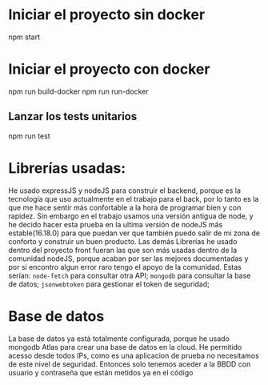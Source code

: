 # Iniciar el proyecto sin docker
npm start

# Iniciar el proyecto con docker
npm run build-docker
npm run run-docker

## Lanzar los tests unitarios
npm run test


# Librerías usadas:
He usado expressJS y nodeJS para construir el backend, porque es la tecnología que uso actualmente en el trabajo para el back, por lo tanto es la que me hace sentir más confortable a la hora de programar bien y con rapidez. 
Sin embargo en el trabajo usamos una versión antigua de node, y he decido hacer esta prueba en la ultima versión de nodeJS más estable(16.18.0) para que puedan ver que también puedo salir de mi zona de conforto y construir un buen producto.
Las demás Librerías he usado dentro del proyecto front fueran las que son más usadas dentro de la comunidad nodeJS, porque acaban por ser las mejores documentadas y por si encontro algun error raro tengo el apoyo de la comunidad.
Estas serían:
    `node-fetch` para consultar otra API;
    `mongodb` para consultar la base de datos;
    `jsonwebtoken` para gestionar el token de seguridad;

# Base de datos 
La base de datos ya está totalmente configurada, porque he usado mongodb Atlas para crear una base de datos en la cloud. 
He permitido acesso desde todos IPs, como es una aplicacion de prueba no necesitamos de este nivel de seguridad. 
Entonces solo tenemos aceder a la BBDD con usuario y contraseña que están metidos ya en el código

